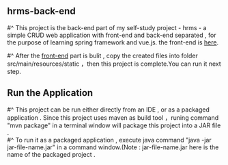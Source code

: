 ## hrms-back-end   
#^ This project is the back-end part of my self-study project - hrms - a simple CRUD web application with front-end and back-end separated , for the purpose of learning spring framework and vue.js.  the front-end is [here](https://github.com/songliansheng/hrms-front-end).
  
#^ After the [front-end](https://github.com/songliansheng/hrms-front-end) part is bulit , copy the created files into folder src/main/resources/static ，then this project is complete.You can run it next step.
 ## Run the Application
#^ This project can be run either directly from an IDE , or as a packaged application . Since this project uses maven as build tool ，runing command "mvn package"  in a terminal window will package this project into a JAR file .  
#^ To run it as a packaged application , execute java command "java -jar jar-file-name.jar" in a command window.(Note : jar-file-name.jar here is the name of the packaged project .    

 
